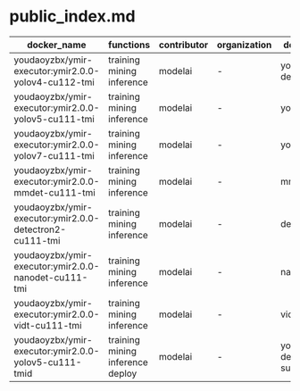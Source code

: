 # public_index.md

|docker_name|functions|contributor|organization|description|
|--|--|--|--|--|
|youdaoyzbx/ymir-executor:ymir2.0.0-yolov4-cu112-tmi|training mining inference|modelai|-|yolov4 deprecated|
|youdaoyzbx/ymir-executor:ymir2.0.0-yolov5-cu111-tmi|training mining inference|modelai|-|yolov5|
|youdaoyzbx/ymir-executor:ymir2.0.0-yolov7-cu111-tmi|training mining inference|modelai|-|yolov7|
|youdaoyzbx/ymir-executor:ymir2.0.0-mmdet-cu111-tmi|training mining inference|modelai|-|mmdetection|
|youdaoyzbx/ymir-executor:ymir2.0.0-detectron2-cu111-tmi|training mining inference|modelai|-|detectron2|
|youdaoyzbx/ymir-executor:ymir2.0.0-nanodet-cu111-tmi|training mining inference|modelai|-|nanodet|
|youdaoyzbx/ymir-executor:ymir2.0.0-vidt-cu111-tmi|training mining inference|modelai|-|vidt|
|youdaoyzbx/ymir-executor:ymir2.0.0-yolov5-cu111-tmid|training mining inference deploy|modelai|-|yolov5 with deploy support|

